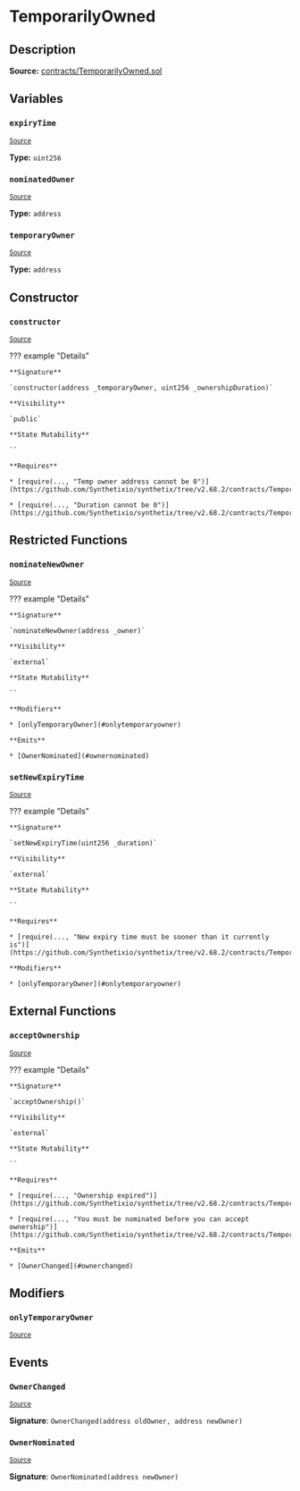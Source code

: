 # TemporarilyOwned

## Description

**Source:** [contracts/TemporarilyOwned.sol](https://github.com/Synthetixio/synthetix/tree/v2.68.2/contracts/TemporarilyOwned.sol)

## Variables

### `expiryTime`

<sub>[Source](https://github.com/Synthetixio/synthetix/tree/v2.68.2/contracts/TemporarilyOwned.sol#L6)</sub>

**Type:** `uint256`

### `nominatedOwner`

<sub>[Source](https://github.com/Synthetixio/synthetix/tree/v2.68.2/contracts/TemporarilyOwned.sol#L5)</sub>

**Type:** `address`

### `temporaryOwner`

<sub>[Source](https://github.com/Synthetixio/synthetix/tree/v2.68.2/contracts/TemporarilyOwned.sol#L4)</sub>

**Type:** `address`

## Constructor

### `constructor`

<sub>[Source](https://github.com/Synthetixio/synthetix/tree/v2.68.2/contracts/TemporarilyOwned.sol#L8)</sub>

??? example "Details"

    **Signature**

    `constructor(address _temporaryOwner, uint256 _ownershipDuration)`

    **Visibility**

    `public`

    **State Mutability**

    ``

    **Requires**

    * [require(..., "Temp owner address cannot be 0")](https://github.com/Synthetixio/synthetix/tree/v2.68.2/contracts/TemporarilyOwned.sol#L9)

    * [require(..., "Duration cannot be 0")](https://github.com/Synthetixio/synthetix/tree/v2.68.2/contracts/TemporarilyOwned.sol#L10)

## Restricted Functions

### `nominateNewOwner`

<sub>[Source](https://github.com/Synthetixio/synthetix/tree/v2.68.2/contracts/TemporarilyOwned.sol#L21)</sub>

??? example "Details"

    **Signature**

    `nominateNewOwner(address _owner)`

    **Visibility**

    `external`

    **State Mutability**

    ``

    **Modifiers**

    * [onlyTemporaryOwner](#onlytemporaryowner)

    **Emits**

    * [OwnerNominated](#ownernominated)

### `setNewExpiryTime`

<sub>[Source](https://github.com/Synthetixio/synthetix/tree/v2.68.2/contracts/TemporarilyOwned.sol#L16)</sub>

??? example "Details"

    **Signature**

    `setNewExpiryTime(uint256 _duration)`

    **Visibility**

    `external`

    **State Mutability**

    ``

    **Requires**

    * [require(..., "New expiry time must be sooner than it currently is")](https://github.com/Synthetixio/synthetix/tree/v2.68.2/contracts/TemporarilyOwned.sol#L17)

    **Modifiers**

    * [onlyTemporaryOwner](#onlytemporaryowner)

## External Functions

### `acceptOwnership`

<sub>[Source](https://github.com/Synthetixio/synthetix/tree/v2.68.2/contracts/TemporarilyOwned.sol#L26)</sub>

??? example "Details"

    **Signature**

    `acceptOwnership()`

    **Visibility**

    `external`

    **State Mutability**

    ``

    **Requires**

    * [require(..., "Ownership expired")](https://github.com/Synthetixio/synthetix/tree/v2.68.2/contracts/TemporarilyOwned.sol#L27)

    * [require(..., "You must be nominated before you can accept ownership")](https://github.com/Synthetixio/synthetix/tree/v2.68.2/contracts/TemporarilyOwned.sol#L28)

    **Emits**

    * [OwnerChanged](#ownerchanged)

## Modifiers

### `onlyTemporaryOwner`

<sub>[Source](https://github.com/Synthetixio/synthetix/tree/v2.68.2/contracts/TemporarilyOwned.sol#L34)</sub>

## Events

### `OwnerChanged`

<sub>[Source](https://github.com/Synthetixio/synthetix/tree/v2.68.2/contracts/TemporarilyOwned.sol#L45)</sub>

**Signature**: `OwnerChanged(address oldOwner, address newOwner)`

### `OwnerNominated`

<sub>[Source](https://github.com/Synthetixio/synthetix/tree/v2.68.2/contracts/TemporarilyOwned.sol#L44)</sub>

**Signature**: `OwnerNominated(address newOwner)`
